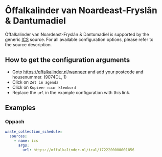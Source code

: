 # Ôffalkalinder van Noardeast-Fryslân & Dantumadiel

Ôffalkalinder van Noardeast-Fryslân & Dantumadiel is supported by the generic [ICS](/doc/source/ics.md) source. For all available configuration options, please refer to the source description.


## How to get the configuration arguments

- Goto <https://offalkalinder.nl/wanneer> and add your postcode and housenummer.  (9074DL, 1)
- Click on `Zet in agenda`
- Click on `Kopieer naar klembord`
- Replace the `url` in the example configuration with this link.

## Examples

### Oppach

```yaml
waste_collection_schedule:
  sources:
    - name: ics
      args:
        url: https://offalkalinder.nl/ical/1722200000001856
```
